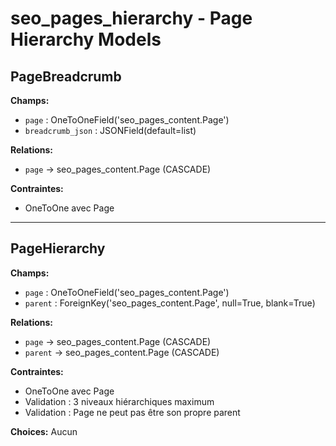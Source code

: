 # seo_pages_hierarchy - Page Hierarchy Models

## PageBreadcrumb

**Champs:**
- `page` : OneToOneField('seo_pages_content.Page')
- `breadcrumb_json` : JSONField(default=list)

**Relations:**
- `page` → seo_pages_content.Page (CASCADE)

**Contraintes:**
- OneToOne avec Page

---

## PageHierarchy

**Champs:**
- `page` : OneToOneField('seo_pages_content.Page')
- `parent` : ForeignKey('seo_pages_content.Page', null=True, blank=True)

**Relations:**
- `page` → seo_pages_content.Page (CASCADE)
- `parent` → seo_pages_content.Page (CASCADE)

**Contraintes:**
- OneToOne avec Page
- Validation : 3 niveaux hiérarchiques maximum
- Validation : Page ne peut pas être son propre parent

**Choices:**
Aucun